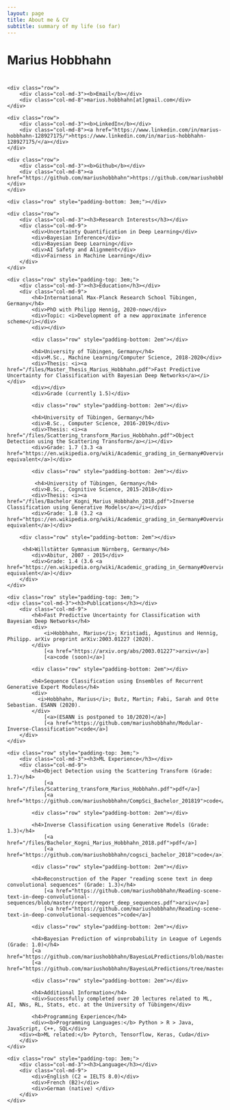```yaml
---
layout: page
title: About me & CV
subtitle: summary of my life (so far)
---
```



<div id="aboutme" class="row">
<div class="col-md-12">
    <h1 class="section-header" style="padding-bottom: 0.8em;">Marius Hobbhahn</h1>

    <div class="row">
        <div class="col-md-3"><b>Email</b></div>
        <div class="col-md-8">marius.hobbhahn[at]gmail.com</div>
    </div>

<!--
    <div class="row">
        <div class="col-md-3"><b>Google Scholar</b></div>
        <div class="col-md-8"><a href="https://scholar.google.com/citations?user=_1qe2mYAAAAJ&hl=en">https://scholar.google.com/citations?user=_1qe2mYAAAAJ&hl=en</a></div>
    </div>
-->

    <div class="row">
        <div class="col-md-3"><b>LinkedIn</b></div>
        <div class="col-md-8"><a href="https://www.linkedin.com/in/marius-hobbhahn-128927175/">https://www.linkedin.com/in/marius-hobbhahn-128927175/</a></div>
    </div>

    <div class="row">
        <div class="col-md-3"><b>Github</b></div>
        <div class="col-md-8"><a href="https://github.com/mariushobbhahn">https://github.com/mariushobbhahn</a></div>
    </div>

    <div class="row" style="padding-bottom: 3em;"></div>

    <div class="row">
        <div class="col-md-3"><h3>Research Interests</h3></div>
        <div class="col-md-9">
            <div>Uncertainty Quantification in Deep Learning</div>
            <div>Bayesian Inference</div>
            <div>Bayesian Deep Learning</div>
            <div>AI Safety and Alignment</div>
            <div>Fairness in Machine Learning</div>
        </div>
    </div>

    <div class="row" style="padding-top: 3em;">
        <div class="col-md-3"><h3>Education</h3></div>
        <div class="col-md-9">
            <h4>International Max-Planck Research School Tübingen, Germany</h4>
            <div>PhD with Philipp Hennig, 2020-now</div>
            <div>Topic: <i>Development of a new approximate inference scheme</i></div>
            <div></div>

            <div class="row" style="padding-bottom: 2em"></div>		

            <h4>University of Tübingen, Germany</h4>
            <div>M.Sc., Machine Learning/Computer Science, 2018-2020</div>
            <div>Thesis: <i><a href="/files/Master_Thesis_Marius_Hobbhahn.pdf">Fast Predictive Uncertainty for Classification with Bayesian Deep Networks</a></i></div>
            <div></div>
            <div>Grade (currently 1.5)</div>

            <div class="row" style="padding-bottom: 2em"></div>

            <h4>University of Tübingen, Germany</h4>
            <div>B.Sc., Computer Science, 2016-2019</div>
            <div>Thesis: <i><a href="/files/Scattering_transform_Marius_Hobbhahn.pdf">Object Detection using the Scattering Transform</a></i></div>
            <div>Grade: 1.7 (3.3 <a href="https://en.wikipedia.org/wiki/Academic_grading_in_Germany#Overview">GPA equivalent</a>)</div>

            <div class="row" style="padding-bottom: 2em"></div>

             <h4>University of Tübingen, Germany</h4>
            <div>B.Sc., Cognitive Science, 2015-2018</div>
            <div>Thesis: <i><a href="/files/Bachelor_Kogni_Marius_Hobbhahn_2018.pdf">Inverse Classification using Generative Models</a></i></div>
            <div>Grade: 1.8 (3.2 <a href="https://en.wikipedia.org/wiki/Academic_grading_in_Germany#Overview">GPA equivalent</a>)</div>
	    
	    <div class="row" style="padding-bottom: 2em"></div>	

	     <h4>Willstätter Gymnasium Nürnberg, Germany</h4>
            <div>Abitur, 2007 - 2015</div>
            <div>Grade: 1.4 (3.6 <a href="https://en.wikipedia.org/wiki/Academic_grading_in_Germany#Overview">GPA equivalent</a>)</div>
        </div>
    </div>

    <div class="row" style="padding-top: 3em;">
    <div class="col-md-3"><h3>Publications</h3></div>
        <div class="col-md-9">
            <h4>Fast Predictive Uncertainty for Classification with Bayesian Deep Networks</h4>
            <div>
                <i>Hobbhahn, Marius</i>; Kristiadi, Agustinus and Hennig, Philipp. arXiv preprint arXiv:2003.01227 (2020).
            </div>
                [<a href="https://arxiv.org/abs/2003.01227">arxiv</a>]
                [<a>code (soon)</a>]

            <div class="row" style="padding-bottom: 2em"></div>

            <h4>Sequence Classification using Ensembles of Recurrent Generative Expert Modules</h4>
            <div>
              <i>Hobbhahn, Marius</i>; Butz, Martin; Fabi, Sarah and Otte Sebastian. ESANN (2020).
            </div>
                [<a>(ESANN is postponed to 10/2020)</a>]
                [<a href="https://github.com/mariushobbhahn/Modular-Inverse-Classification">code</a>]
        </div>
    </div>

    <div class="row" style="padding-top: 3em;">
        <div class="col-md-3"><h3>ML Experience</h3></div>
        <div class="col-md-9">
            <h4>Object Detection using the Scattering Transform (Grade: 1.7)</h4>
                [<a href="/files/Scattering_transform_Marius_Hobbhahn.pdf">pdf</a>]
                [<a href="https://github.com/mariushobbhahn/CompSci_Bachelor_201819">code</a>]

            <div class="row" style="padding-bottom: 2em"></div>

            <h4>Inverse Classification using Generative Models (Grade: 1.3)</h4>
                [<a href="/files/Bachelor_Kogni_Marius_Hobbhahn_2018.pdf">pdf</a>]
                [<a href="https://github.com/mariushobbhahn/cogsci_bachelor_2018">code</a>]

            <div class="row" style="padding-bottom: 2em"></div>

            <h4>Reconstruction of the Paper "reading scene text in deep convolutional sequences" (Grade: 1.3)</h4>
                [<a href="https://github.com/mariushobbhahn/Reading-scene-text-in-deep-convolutional-sequences/blob/master/report/report_deep_sequences.pdf">arxiv</a>]
                [<a href="https://github.com/mariushobbhahn/Reading-scene-text-in-deep-convolutional-sequences">code</a>]

            <div class="row" style="padding-bottom: 2em"></div>

            <h4>Bayesian Prediction of winprobability in League of Legends (Grade: 1.0)</h4>
            [<a href="https://github.com/mariushobbhahn/BayesLoLPredictions/blob/master/Project/BDA%2BCM_Project_Hobbhahn.html">html</a>]
            [<a href="https://github.com/mariushobbhahn/BayesLoLPredictions/tree/master/Project">code</a>]

            <div class="row" style="padding-bottom: 2em"></div>

            <h4>Additional Information</h4>
            <div>Successfully completed over 20 lectures related to ML, AI, NNs, RL, Stats, etc. at the University of Tübingen</div>

            <h4>Programming Experience</h4>
            <div><b>Programming Languages:</b> Python > R > Java, JavaScript, C++, SQL</div>
	    <div><b>ML related:</b> Pytorch, Tensorflow, Keras, Cuda</div>
        </div>
    </div>


<!--
    <div class="row" style="padding-top: 3em;">
        <div class="col-md-3"><h3>Academic Experience</h3></div>
        <div class="col-md-9">
            <h4>Methods of Machine Learning group, University of Tübingen</h4>
            <div>Research Assistant, 2019-</div>

            <div class="row" style="padding-bottom: 1em"></div>

            <h4>Smart Data Analytics (SDA) group, University of Bonn</h4>
            <div>Student Research Assistant, 2017-2019</div>

            <div class="row" style="padding-bottom: 1em"></div>

            <h4>Universitas Atma Jaya Yogyakarta</h4>
            <div>Research Assistant, 2016-2017</div>

            <div class="row" style="padding-bottom: 1em"></div>

            <h4>Universitas Atma Jaya Yogyakarta</h4>
            <div>Tutor, Advanced Data Structure, 2012</div>
            <div>Tutor, Database, 2011</div>
        </div>
    </div>
-->

<!--
    <div class="row" style="padding-top: 3em;">
        <div class="col-md-3"><h3>Industry Experience</h3></div>
        <div class="col-md-9">
            <h4>GDP Labs</h4>
            <div>Software Engineer, 2013-2015</div>

            <div class="row" style="padding-bottom: 1em"></div>

            <h4>Astra International</h4>
            <div>Software Engineering Intern, 2012</div>
        </div>
    </div>
-->

    <div class="row" style="padding-top: 3em;">
        <div class="col-md-3"><h3>Language</h3></div>
        <div class="col-md-9">
            <div>English (C2 = IELTS 8.0)</div>
            <div>French (B2)</div>
            <div>German (native) </div>
        </div>
    </div>
</div>

</div>
